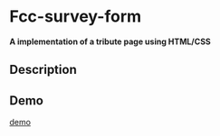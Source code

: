 # Fcc-survey-form
**A implementation of a tribute page using HTML/CSS**

## Description

## Demo
 [demo](https://rawcdn.githack.com/Amir9eng/fcc-tributepage/346d366d11f515515dc7bf480250becfd3f8c837/index.html)
